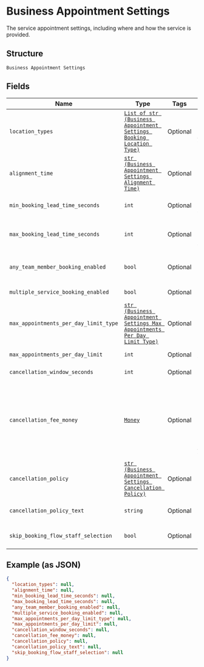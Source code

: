 
# Business Appointment Settings

The service appointment settings, including where and how the service is provided.

## Structure

`Business Appointment Settings`

## Fields

| Name | Type | Tags | Description |
|  --- | --- | --- | --- |
| `location_types` | [`List of str (Business Appointment Settings Booking Location Type)`](../../doc/models/business-appointment-settings-booking-location-type.md) | Optional | Types of the location allowed for bookings.<br>See [BusinessAppointmentSettingsBookingLocationType](#type-businessappointmentsettingsbookinglocationtype) for possible values |
| `alignment_time` | [`str (Business Appointment Settings Alignment Time)`](../../doc/models/business-appointment-settings-alignment-time.md) | Optional | Time units of a service duration for bookings. |
| `min_booking_lead_time_seconds` | `int` | Optional | The minimum lead time in seconds before a service can be booked. Bookings must be created at least this far ahead of the booking's starting time. |
| `max_booking_lead_time_seconds` | `int` | Optional | The maximum lead time in seconds before a service can be booked. Bookings must be created at most this far ahead of the booking's starting time. |
| `any_team_member_booking_enabled` | `bool` | Optional | Indicates whether a customer can choose from all available time slots and have a staff member assigned<br>automatically (`true`) or not (`false`). |
| `multiple_service_booking_enabled` | `bool` | Optional | Indicates whether a customer can book multiple services in a single online booking. |
| `max_appointments_per_day_limit_type` | [`str (Business Appointment Settings Max Appointments Per Day Limit Type)`](../../doc/models/business-appointment-settings-max-appointments-per-day-limit-type.md) | Optional | Types of daily appointment limits. |
| `max_appointments_per_day_limit` | `int` | Optional | The maximum number of daily appointments per team member or per location. |
| `cancellation_window_seconds` | `int` | Optional | The cut-off time in seconds for allowing clients to cancel or reschedule an appointment. |
| `cancellation_fee_money` | [`Money`](../../doc/models/money.md) | Optional | Represents an amount of money. `Money` fields can be signed or unsigned.<br>Fields that do not explicitly define whether they are signed or unsigned are<br>considered unsigned and can only hold positive amounts. For signed fields, the<br>sign of the value indicates the purpose of the money transfer. See<br>[Working with Monetary Amounts](https://developer.squareup.com/docs/build-basics/working-with-monetary-amounts)<br>for more information. |
| `cancellation_policy` | [`str (Business Appointment Settings Cancellation Policy)`](../../doc/models/business-appointment-settings-cancellation-policy.md) | Optional | The category of the seller’s cancellation policy. |
| `cancellation_policy_text` | `string` | Optional | The free-form text of the seller's cancellation policy.<br>**Constraints**: *Maximum Length*: `65536` |
| `skip_booking_flow_staff_selection` | `bool` | Optional | Indicates whether customers has an assigned staff member (`true`) or can select s staff member of their choice (`false`). |

## Example (as JSON)

```json
{
  "location_types": null,
  "alignment_time": null,
  "min_booking_lead_time_seconds": null,
  "max_booking_lead_time_seconds": null,
  "any_team_member_booking_enabled": null,
  "multiple_service_booking_enabled": null,
  "max_appointments_per_day_limit_type": null,
  "max_appointments_per_day_limit": null,
  "cancellation_window_seconds": null,
  "cancellation_fee_money": null,
  "cancellation_policy": null,
  "cancellation_policy_text": null,
  "skip_booking_flow_staff_selection": null
}
```


